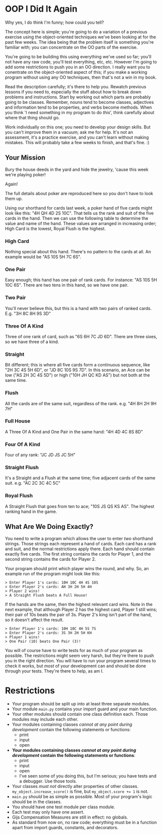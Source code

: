 # OOP I Did It Again

Why yes, I do think I'm funny; how could you tell?

The concept here is simple; you're going to do a variation of a previous exercise using the object-oriented techniques we've been looking at for the past few weeks. The idea being that the problem itself is something you're familiar with; you can concentrate on the OO parts of the exercise.

You're going to be building this using everything we've used so far; you'll not have any raw code, you'll test everything, etc, etc. However I'm going to add some restrictions to push you in an OO direction. I really want you to conentrate on the object-oriented aspect of this; if you make a working program without using any OO techniques, then that's not a win in my book.

Read the description carefully; it's there to help you. Rewatch previous lessons if you need to, especially the stuff about how to break down problems and instructions. Start by working out which parts are probably going to be classes. Remember, nouns tend to become classes, adjectives and information tend to be properties, and verbs become methods. When you think 'I need something in my program to do *this*', think carefully about where that thing should go.

Work individually on this one; you need to develop your design skills. But you can't improve them in a vacuum; ask me for help. It's not an assessment, it's a practice exercise, and you can't learn without making mistakes. This will probably take a few weeks to finish, and that's fine. :)

## Your Mission

Bury the house deeds in the yard and hide the jewelry, 'cause this week we're playing poker!

Again!

The full details about poker are reproduced here so you don't have to look them up. 

Using our shorthand for cards last week, a poker hand of five cards might look like this: "4H QH 4D 2S 10C". That tells us the rank and suit of the five cards in the hand. Then we can use the following table to determine the value and name of the hand. These values are arranged in increasing order; High Card is the lowest, Royal Flush is the highest.

### High Card

Nothing special about this hand. There's no pattern to the cards at all. An example would be "AS 10S 5H 7C 6S".

### One Pair

Easy enough; this hand has one pair of rank cards. For instance: "AS 10S 5H 10C 6S". There are two tens in this hand, so we have one pair.

### Two Pair

You'll never believe this, but this is a hand with two pairs of ranked cards. E.g. "3H 8C 8H 9S 3D"

### Three Of A Kind

Three of one rank of card, such as "6S 6H 7C JD 6D". There are three sixes, so we have three of a kind.

### Straight

Bit different; this is where all five cards form a continuous sequence, like "2H 3C 4S 5H 6D", or "JD 8C 10S 9S 7D". In this scenario, an Ace can be low ("AS 2H 3C 4S 5D") or high ("10H JH QC KD AS") but not both at the same time.

### Flush

All the cards are of the same suit, regardless of the rank. e.g. "4H 8H 2H 9H 7H"

### Full House

A Three Of A Kind and One Pair in the same hand: "4H 4D 4C 8S 8D"

### Four Of A Kind

Four of any rank: "JC JD JS JC 5H"

### Straight Flush

It's a Straight and a Flush at the same time; five adjacent cards of the same suit. e.g. "AC 2C 3C 4C 5C"

### Royal Flush

A Straight Flush that goes from ten to ace; "10S JS QS KS AS". The highest ranking hand in the game.

## What Are We Doing Exactly?

You need to write a program which allows the user to enter *two* shorthand strings. Those strings each represent a hand of cards. Each card has a rank and suit, and the normal restrictions apply there. Each hand should contain exactly five cards. The first string contains the cards for Player 1, and the second string contains the cards for Player 2.

Your program should print which player wins the round, and why. So, an example run of the program might look like this:

```
> Enter Player 1's cards: 10H 10C 4H 4S 10S
> Enter Player 2's cards: AH 3H 2H 5H 4H
> Player 2 wins!
> A Straight Flush beats A Full House!
```

If the hands are the same, then the highest relevant card wins. Note in the next example, that although Player 2 has the highest card, Player 1 still wins; their pair of 10s beats the pair of 3s. Player 2's king isn't part of the hand, so it doesn't affect the result.

```
> Enter Player 1's cards: 10H 10C 4H 5S 7S
> Enter Player 2's cards: 3S 3H 2H 5H KH
> Player 1 wins!
> One Pair (10) beats One Pair (3)!
```

You will of course have to write tests for as much of your program as possible. The restrictions might seem very harsh, but they're there to push you in the right direction. You will have to run your program several times to check it works, but *most* of your development can and should be done through your tests. They're there to help, as am I.

# Restrictions
* Your program should be split up into at least three separate modules.
* Your module `main.py` contains your import guard and your main function.
* Your other modules should contain one class definition each. Those modules may include each other.
* Your modules containing classes *cannot at any point during development* contain the following statements or functions:
  * print
  * input
  * open
* __Your modules containing classes *cannot at any point during development* contain the following statements or functions__:
  * print
  * input
  * open
  * I've seen some of you doing this, but I'm serious; you have tests and a debugger. Use those tools.
* Your classes *must not* directly alter properties of other classes. `my_object.increase_score()` is fine, but `my_object.score += 1` is not.
* `main.py` *should* be as simple as possible. Most of your program's logic should be in the classes.
* You should have one test module per class module.
* Each test may only have one assert.
* Gijs Compensation Measures are still in effect: no globals.
* As standard from now on, no raw code; everything must be in a function apart from import guards, constants, and decorators.
